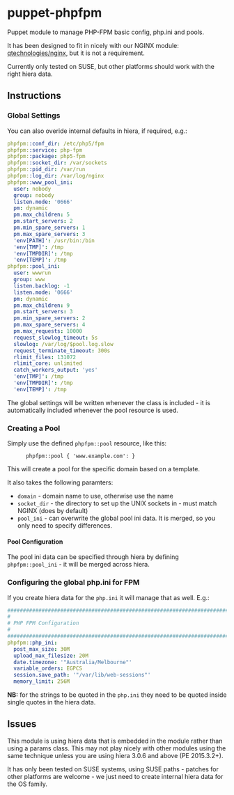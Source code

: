 # puppet-phpfpm
Puppet module to manage PHP-FPM basic config, php.ini and pools.

It has been designed to fit in nicely with our NGINX module: [qtechnologies/nginx](https://github.com/Q-Technologies/puppet-nginx.git), but it is not a requirement.

Currently only tested on SUSE, but other platforms should work with the right hiera data.

## Instructions
### Global Settings
You can also overide internal defaults in hiera, if required, e.g.:
```yaml
phpfpm::conf_dir: /etc/php5/fpm
phpfpm::service: php-fpm
phpfpm::package: php5-fpm
phpfpm::socket_dir: /var/sockets
phpfpm::pid_dir: /var/run
phpfpm::log_dir: /var/log/nginx
phpfpm::www_pool_ini:
  user: nobody
  group: nobody
  listen.mode: '0666'
  pm: dynamic
  pm.max_children: 5
  pm.start_servers: 2
  pm.min_spare_servers: 1
  pm.max_spare_servers: 3
  'env[PATH]': /usr/bin:/bin
  'env[TMP]': /tmp
  'env[TMPDIR]': /tmp
  'env[TEMP]': /tmp
phpfpm::pool_ini:
  user: wwwrun
  group: www
  listen.backlog: -1
  listen.mode: '0666'
  pm: dynamic
  pm.max_children: 9
  pm.start_servers: 3
  pm.min_spare_servers: 2
  pm.max_spare_servers: 4
  pm.max_requests: 10000
  request_slowlog_timeout: 5s
  slowlog: /var/log/$pool.log.slow
  request_terminate_timeout: 300s
  rlimit_files: 131072
  rlimit_core: unlimited
  catch_workers_output: 'yes'
  'env[TMP]': /tmp
  'env[TMPDIR]': /tmp
  'env[TEMP]': /tmp
```
The global settings will be written whenever the class is included - it is automatically included whenever the pool resource is used.

### Creating a Pool
Simply use the defined `phpfpm::pool` resource, like this:
```puppet
      phpfpm::pool { 'www.example.com': }
```
This will create a pool for the specific domain based on a template.   

It also takes the following paramters:
* `domain` - domain name to use, otherwise use the name
* `socket_dir` - the directory to set up the UNIX sockets in - must match NGINX (does by default)
* `pool_ini` - can overwrite the global pool ini data.  It is merged, so you only need to specify differences.

#### Pool Configuration
The pool ini data can be specified through hiera by defining `phpfpm::pool_ini` - it will be merged across hiera.

### Configuring the global php.ini for FPM
If you create hiera data for the `php.ini` it will manage that as well.  E.g.:
```yaml
################################################################################
#
# PHP FPM Configuration
#
################################################################################
phpfpm::php_ini:
  post_max_size: 30M
  upload_max_filesize: 20M
  date.timezone: '"Australia/Melbourne"'
  variable_orders: EGPCS
  session.save_path: '"/var/lib/web-sessions"'
  memory_limit: 256M
```
**NB:** for the strings to be quoted in the `php.ini` they need to be quoted inside single quotes in the hiera data.


## Issues
This module is using hiera data that is embedded in the module rather than using a params class.  This may not play nicely with other modules using the same technique unless you are using hiera 3.0.6 and above (PE 2015.3.2+).

It has only been tested on SUSE systems, using SUSE paths - patches for other platforms are welcome - we just need to create internal hiera data for the OS family.
